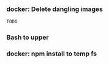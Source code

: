 ### docker: Delete dangling images
```bash
TODO
```

### Bash to upper


### docker: npm install to temp fs

